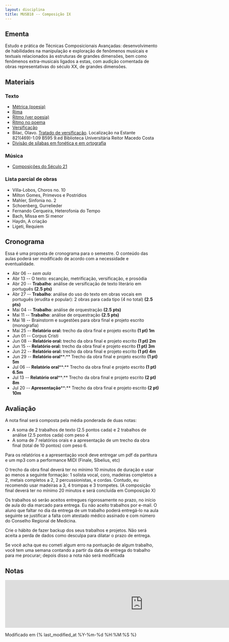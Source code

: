 ```yaml
---
layout: disciplina
title: MUSB18 -- Composição IX
---
```


## Ementa

Estudo e prática de Técnicas Composicionais Avançadas: desenvolvimento de habilidades na manipulação e exploração de fenômenos musicais e textuais relacionados às estruturas de grandes dimensões, bem como fenômenos extra-musicais ligados a estas, com audição comentada de obras representativas do século XX, de grandes dimensões.

## Materiais

### Texto

  - [Métrica (poesia)](http://pt.wikipedia.org/wiki/Métrica_(poesia))
  - [Rima](http://pt.wikipedia.org/wiki/Rima)
  - [Ritmo (ver poesia)](http://pt.wikipedia.org/wiki/Ritmo)
  - [Ritmo no poema](http://pt.wikipedia.org/wiki/Ritmo_no_poema)
  - [Versificação](http://pt.wikipedia.org/wiki/Versificação)
  - Bilac, Olavo. [Tratado de versificação](https://www.dropbox.com/s/zgolwyg37d2mqgo/bilac-tratado.pdf?dl=0). Localização na Estante 821(469)-1.09 B595 9.ed Biblioteca Universitária Reitor Macedo Costa
  - [Divisão de sílabas em fonética e em ortografia](http://www.academia.org.br/artigos/divisao-de-silabas-em-fonetica-e-em-ortografia)

### Música
  
  - [Composições do Século 21](/pedro/composicoes-do-seculo-21/)

### Lista parcial de obras

  - Villa-Lobos, Choros no. 10
  - Milton Gomes, Primevos e Postrídios
  - Mahler, Sinfonia no. 2
  - Schoenberg, Gurrelieder
  - Fernando Cerqueira, Heterofonia do Tempo
  - Bach, Missa em Si menor
  - Haydn, A criação
  - Ligeti, Requiem

## Cronograma

Essa é uma proposta de cronograma para o semestre. O conteúdo das aulas poderá ser modificado de acordo com a necessidade e eventualidade.

- Abr 06 -- _sem aula_
- Abr 13 -- O texto: escanção, metrificação, versificação, e prosódia
- Abr 20 -- **Trabalho**: análise de versificação de texto literário em português **(2.5 pts)**
- Abr 27 -- **Trabalho**: análise do uso do texto em obras vocais em português (erudita e popular): 2 obras para cada tipo (4 no total) **(2.5 pts)**
- Mai 04 -- **Trabalho**: análise de orquestração **(2.5 pts)**
- Mai 11 -- **Trabalho**: análise de orquestração **(2.5 pts)**
- Mai 18 -- Brainstorm e sugestões para obra final e projeto escrito (monografia)
- Mai 25 -- **Relatório oral:** trecho da obra final e projeto escrito **(1 pt) 1m**
- Jun 01 -- Corpus Cristi
- Jun 08 -- **Relatório oral:** trecho da obra final e projeto escrito **(1 pt) 2m**
- Jun 15 -- **Relatório oral:** trecho da obra final e projeto escrito **(1 pt) 3m**
- Jun 22 -- **Relatório oral:** trecho da obra final e projeto escrito **(1 pt) 4m**
- Jun 29 -- **Relatório oral****:** Trecho da obra final e projeto escrito **(1 pt) 5m**
- Jul 06 -- **Relatório oral****:** Trecho da obra final e projeto escrito **(1 pt) 6.5m**
- Jul 13 -- **Relatório oral****:** Trecho da obra final e projeto escrito **(2 pt) 8m**
- Jul 20 -- **Apresentação****:** Trecho da obra final e projeto escrito **(2 pt) 10m**


## Avaliação

A nota final será composta pela média ponderada de duas notas:

- A soma de 2 trabalhos de texto (2.5 pontos cada) e 2 trabalhos de análise (2.5 pontos cada) com peso 4
- A soma de 7 relatórios orais e a apresentação de um trecho da obra final (total de 10 pontos) com peso 6.
  
Para os relatórios e a apresentação você deve entregar um pdf da partitura e um mp3 com a performance MIDI (Finale, Sibelius, etc)

O trecho da obra final deverá ter no mínimo 10 minutos de duração e usar ao menos a seguinte formação: 1 solista vocal, coro, madeiras completos a 2, metais completos a 2, 2 percussionistas, e cordas. Contudo, eu recomendo usar madeiras a 3, 4 trompas e 3 trompetes. (A composição final deverá ter no mínimo 20 minutos e será concluída em Composição X)

Os trabalhos só serão aceitos entregues rigorosamente no prazo, no início de aula do dia marcado para entrega. Eu não aceito trabalhos por e-mail. O aluno que faltar no dia da entrega de um trabalho poderá entregá-lo na aula seguinte se justificar a falta com atestado médico assinado e com número do Conselho Regional de Medicina.

Crie o hábito de fazer backup dos seus trabalhos e projetos. Não será aceita a perda de dados como desculpa para dilatar o prazo de entrega.

Se você acha que eu cometi algum erro na pontuação de algum trabalho, você tem uma semana contando a partir da data de entrega do trabalho para me procurar; depois disso a nota não será modificada

## Notas

<iframe width="900" height="156" frameborder="0" scrolling="no" src="https://onedrive.live.com/embed?resid=23939E5DC94ED773%21398&authkey=%21AHC01-cSuXdz53w&em=2&wdAllowInteractivity=False&Item='Sheet1'!A1%3AP6&wdDownloadButton=True&wdInConfigurator=True"></iframe>

Modificado em {% last_modified_at %Y-%m-%d %H:%M:%S %}
